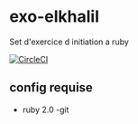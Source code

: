 # exo-elkhalil

Set d'exercice d initiation a ruby

[![CircleCI](https://circleci.com/gh/RSRBX07/exo-elkhalil.svg?style=svg)](https://circleci.com/gh/RSRBX07/exo-elkhalil)


## config requise

- ruby 2.0
-git
